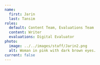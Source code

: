 ```yaml
---
name:
  first: Jarin
  last: Tansim
roles:
  default: Content Team, Evaluations Team
  content: Writer
  evaluations: Digital Evaluator
photo:
  image: ../../images/staff/Jarin2.png
  alt: Woman in pink with dark brown eyes.
current: false
---
```

